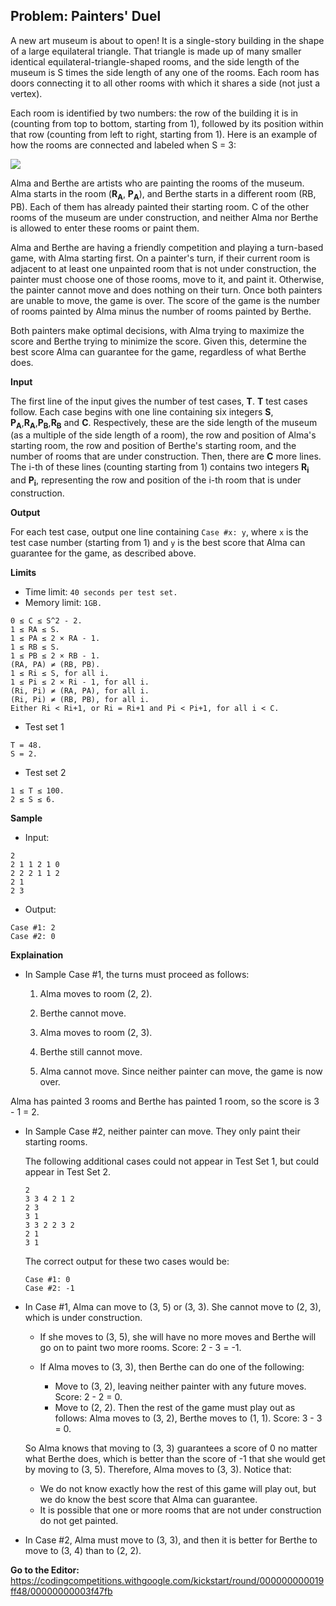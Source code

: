 ## Problem: Painters' Duel

A new art museum is about to open! It is a single-story building in the shape of a large equilateral triangle. That triangle is made up of many smaller identical equilateral-triangle-shaped rooms, and the side length of the museum is S times the side length of any one of the rooms. Each room has doors connecting it to all other rooms with which it shares a side (not just a vertex).

Each room is identified by two numbers: the row of the building it is in (counting from top to bottom, starting from 1), followed by its position within that row (counting from left to right, starting from 1). Here is an example of how the rooms are connected and labeled when S = 3:

<img src="https://codejam.googleapis.com/dashboard/get_file/AQj_6U3MDbo5iIVo9mzZC92KTNXrgWmYw5nGn1xygDDhvxc-EKqsimmS6BlNFKx67bT6xQvTJQ/example.png" align="centre">

Alma and Berthe are artists who are painting the rooms of the museum. Alma starts in the room (**R<sub>A</sub>**, **P<sub>A</sub>**), and Berthe starts in a different room (RB, PB). Each of them has already painted their starting room. C of the other rooms of the museum are under construction, and neither Alma nor Berthe is allowed to enter these rooms or paint them.

Alma and Berthe are having a friendly competition and playing a turn-based game, with Alma starting first. On a painter's turn, if their current room is adjacent to at least one unpainted room that is not under construction, the painter must choose one of those rooms, move to it, and paint it. Otherwise, the painter cannot move and does nothing on their turn. Once both painters are unable to move, the game is over. The score of the game is the number of rooms painted by Alma minus the number of rooms painted by Berthe.

Both painters make optimal decisions, with Alma trying to maximize the score and Berthe trying to minimize the score. Given this, determine the best score Alma can guarantee for the game, regardless of what Berthe does.

**Input**

The first line of the input gives the number of test cases, **T**. **T** test cases follow. Each case begins with one line containing six integers **S**, **P<sub>A</sub>**,**R<sub>A</sub>**,**P<sub>B</sub>**,**R<sub>B</sub>** and **C**. Respectively, these are the side length of the museum (as a multiple of the side length of a room), the row and position of Alma's starting room, the row and position of Berthe's starting room, and the number of rooms that are under construction. Then, there are **C** more lines. The i-th of these lines (counting starting from 1) contains two integers **R<sub>i</sub>** and **P<sub>i</sub>**, representing the row and position of the i-th room that is under construction.

**Output**

For each test case, output one line containing `Case #x: y`, where `x` is the test case number (starting from 1) and `y` is the best score that Alma can guarantee for the game, as described above.

**Limits**

- Time limit: `40 seconds per test set.`
- Memory limit: `1GB.`
```
0 ≤ C ≤ S^2 - 2.
1 ≤ RA ≤ S.
1 ≤ PA ≤ 2 × RA - 1.
1 ≤ RB ≤ S.
1 ≤ PB ≤ 2 × RB - 1.
(RA, PA) ≠ (RB, PB).
1 ≤ Ri ≤ S, for all i.
1 ≤ Pi ≤ 2 × Ri - 1, for all i.
(Ri, Pi) ≠ (RA, PA), for all i.
(Ri, Pi) ≠ (RB, PB), for all i.
Either Ri < Ri+1, or Ri = Ri+1 and Pi < Pi+1, for all i < C.
```

- Test set 1
```
T = 48.
S = 2.
```

- Test set 2
```
1 ≤ T ≤ 100.
2 ≤ S ≤ 6.
```

**Sample**

- Input:
```
2
2 1 1 2 1 0
2 2 2 1 1 2
2 1
2 3
```

- Output:
```
Case #1: 2
Case #2: 0
```

**Explaination**

* In Sample Case #1, the turns must proceed as follows:

  1. Alma moves to room (2, 2).

  2. Berthe cannot move.

  3. Alma moves to room (2, 3).

  4. Berthe still cannot move.
  
  5. Alma cannot move. Since neither painter can move, the game is now over.

 Alma has painted 3 rooms and Berthe has painted 1 room, so the score is 3 - 1 = 2.

* In Sample Case #2, neither painter can move. They only paint their starting rooms.

  The following additional cases could not appear in Test Set 1, but could appear in Test Set 2.
  
  ```
  2
  3 3 4 2 1 2
  2 3
  3 1
  3 3 2 2 3 2
  2 1
  3 1
  ```
  The correct output for these two cases would be:
  ```
  Case #1: 0
  Case #2: -1
  ```
  
* In Case #1, Alma can move to (3, 5) or (3, 3). She cannot move to (2, 3), which is under construction.
  
  - If she moves to (3, 5), she will have no more moves and Berthe will go on to paint two more rooms. Score: 2 - 3 = -1.
  
  - If Alma moves to (3, 3), then Berthe can do one of the following:
    
    - Move to (3, 2), leaving neither painter with any future moves. Score: 2 - 2 = 0.
    - Move to (2, 2). Then the rest of the game must play out as follows: Alma moves to (3, 2), Berthe moves to (1, 1). Score: 3 - 3 = 0.
  
  So Alma knows that moving to (3, 3) guarantees a score of 0 no matter what Berthe does, which is better than the score of -1 that she would get by moving to (3, 5). Therefore, Alma moves to (3, 3). Notice that:

  - We do not know exactly how the rest of this game will play out, but we do know the best score that Alma can guarantee.
  - It is possible that one or more rooms that are not under construction do not get painted.
  
* In Case #2, Alma must move to (3, 3), and then it is better for Berthe to move to (3, 4) than to (2, 2).
  
**Go to the Editor:** <https://codingcompetitions.withgoogle.com/kickstart/round/000000000019ff48/00000000003f47fb>

